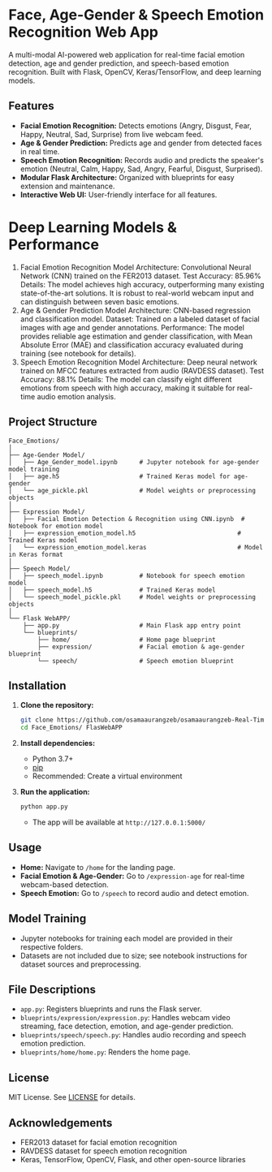 ﻿# Face, Age-Gender & Speech Emotion Recognition Web App

A multi-modal AI-powered web application for real-time facial emotion detection, age and gender prediction, and speech-based emotion recognition. Built with Flask, OpenCV, Keras/TensorFlow, and deep learning models.

## Features

- **Facial Emotion Recognition:** Detects emotions (Angry, Disgust, Fear, Happy, Neutral, Sad, Surprise) from live webcam feed.
- **Age & Gender Prediction:** Predicts age and gender from detected faces in real time.
- **Speech Emotion Recognition:** Records audio and predicts the speaker's emotion (Neutral, Calm, Happy, Sad, Angry, Fearful, Disgust, Surprised).
- **Modular Flask Architecture:** Organized with blueprints for easy extension and maintenance.
- **Interactive Web UI:** User-friendly interface for all features.
  
# Deep Learning Models & Performance
1. Facial Emotion Recognition Model
Architecture: Convolutional Neural Network (CNN) trained on the FER2013 dataset.
Test Accuracy: 85.96%
Details: The model achieves high accuracy, outperforming many existing state-of-the-art solutions. It is robust to real-world webcam input and can distinguish between seven basic emotions.
2. Age & Gender Prediction Model
Architecture: CNN-based regression and classification model.
Dataset: Trained on a labeled dataset of facial images with age and gender annotations.
Performance: The model provides reliable age estimation and gender classification, with Mean Absolute Error (MAE) and classification accuracy evaluated during training (see notebook for details).
3. Speech Emotion Recognition Model
Architecture: Deep neural network trained on MFCC features extracted from audio (RAVDESS dataset).
Test Accuracy: 88.1%
Details: The model can classify eight different emotions from speech with high accuracy, making it suitable for real-time audio emotion analysis.

## Project Structure

```
Face_Emotions/
│
├── Age-Gender Model/
│   ├── Age_Gender_model.ipynb      # Jupyter notebook for age-gender model training
│   ├── age.h5                      # Trained Keras model for age-gender
│   └── age_pickle.pkl              # Model weights or preprocessing objects
│
├── Expression Model/
│   ├── Facial Emotion Detection & Recognition using CNN.ipynb  # Notebook for emotion model
│   ├── expression_emotion_model.h5                            # Trained Keras model
│   └── expression_emotion_model.keras                         # Model in Keras format
│
├── Speech Model/
│   ├── speech_model.ipynb          # Notebook for speech emotion model
│   ├── speech_model.h5             # Trained Keras model
│   └── speech_model_pickle.pkl     # Model weights or preprocessing objects
│
└── Flask WebAPP/
    ├── app.py                      # Main Flask app entry point
    └── blueprints/
        ├── home/                   # Home page blueprint
        ├── expression/             # Facial emotion & age-gender blueprint
        └── speech/                 # Speech emotion blueprint
```

## Installation

1. **Clone the repository:**
   ```bash
   git clone https://github.com/osamaaurangzeb/osamaaurangzeb-Real-Time-Emotion-Demographics-Detection-Web-App.git
   cd Face_Emotions/ FlasWebAPP
   ```

2. **Install dependencies:**
   - Python 3.7+
   - [pip](https://pip.pypa.io/en/stable/)
   - Recommended: Create a virtual environment


3. **Run the application:**
   ```bash
   python app.py
   ```
   - The app will be available at `http://127.0.0.1:5000/`

## Usage

- **Home:** Navigate to `/home` for the landing page.
- **Facial Emotion & Age-Gender:** Go to `/expression-age` for real-time webcam-based detection.
- **Speech Emotion:** Go to `/speech` to record audio and detect emotion.

## Model Training

- Jupyter notebooks for training each model are provided in their respective folders.
- Datasets are not included due to size; see notebook instructions for dataset sources and preprocessing.

## File Descriptions

- `app.py`: Registers blueprints and runs the Flask server.
- `blueprints/expression/expression.py`: Handles webcam video streaming, face detection, emotion, and age-gender prediction.
- `blueprints/speech/speech.py`: Handles audio recording and speech emotion prediction.
- `blueprints/home/home.py`: Renders the home page.



## License

MIT License. See [LICENSE](LICENSE) for details.

## Acknowledgements

- FER2013 dataset for facial emotion recognition
- RAVDESS dataset for speech emotion recognition
- Keras, TensorFlow, OpenCV, Flask, and other open-source libraries

